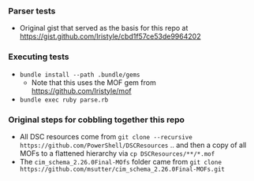 ### Parser tests

* Original gist that served as the basis for this repo at https://gist.github.com/Iristyle/cbd1f57ce53de9964202

### Executing tests

* `bundle install --path .bundle/gems`
    * Note that this uses the MOF gem from https://github.com/Iristyle/mof
* `bundle exec ruby parse.rb`

### Original steps for cobbling together this repo

* All DSC resources come from `git clone --recursive https://github.com/PowerShell/DSCResources` .. and then a copy of all MOFs to a flattened hierarchy via `cp DSCResources/**/*.mof`
* The `cim_schema_2.26.0Final-MOfs` folder came from `git clone https://github.com/msutter/cim_schema_2.26.0Final-MOFs.git`
